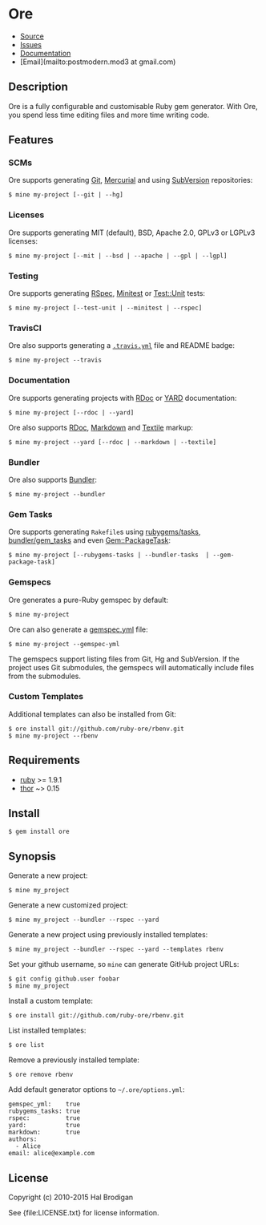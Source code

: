 # Ore

* [Source](https://github.com/ruby-ore/ore)
* [Issues](https://github.com/ruby-ore/ore/issues)
* [Documentation](http://rubydoc.info/gems/ore/frames)
* [Email](mailto:postmodern.mod3 at gmail.com)

## Description

Ore is a fully configurable and customisable Ruby gem generator. With Ore, you
spend less time editing files and more time writing code.

## Features

### SCMs

Ore supports generating [Git][git], [Mercurial][hg] and using [SubVersion][svn]
repositories:

    $ mine my-project [--git | --hg]

### Licenses

Ore supports generating MIT (default), BSD, Apache 2.0, GPLv3 or LGPLv3
licenses:

    $ mine my-project [--mit | --bsd | --apache | --gpl | --lgpl]

### Testing

Ore supports generating [RSpec][rspec], [Minitest][minitest] or
[Test::Unit][test_unit] tests:

    $ mine my-project [--test-unit | --minitest | --rspec]

### TravisCI

Ore also supports generating a [`.travis.yml`][travis.yml] file and README
badge:

    $ mine my-project --travis

### Documentation

Ore supports generating projects with [RDoc][rdoc] or [YARD][yard]
documentation:

    $ mine my-project [--rdoc | --yard]

Ore also supports [RDoc][rdoc], [Markdown][markdown] and [Textile][textile]
markup:

    $ mine my-project --yard [--rdoc | --markdown | --textile]

### Bundler

Ore also supports [Bundler][bundler]:

    $ mine my-project --bundler

### Gem Tasks

Ore supports generating `Rakefile`s using [rubygems/tasks][rubygems_tasks],
[bundler/gem_tasks][bundler] and even [Gem::PackageTask][gem_package_task]:

    $ mine my-project [--rubygems-tasks | --bundler-tasks  | --gem-package-task]

### Gemspecs

Ore generates a pure-Ruby gemspec by default:

    $ mine my-project

Ore can also generate a [gemspec.yml] file:

    $ mine my-project --gemspec-yml

The gemspecs support listing files from Git, Hg and SubVersion. If the project
uses Git submodules, the gemspecs will automatically include files from the
submodules.

### Custom Templates

Additional templates can also be installed from Git:

    $ ore install git://github.com/ruby-ore/rbenv.git
    $ mine my-project --rbenv

## Requirements

* [ruby] >= 1.9.1
* [thor] ~> 0.15

## Install

    $ gem install ore

## Synopsis

Generate a new project:

    $ mine my_project

Generate a new customized project:

    $ mine my_project --bundler --rspec --yard

Generate a new project using previously installed templates:

    $ mine my_project --bundler --rspec --yard --templates rbenv

Set your github username, so `mine` can generate GitHub project URLs:

    $ git config github.user foobar
    $ mine my_project

Install a custom template:

    $ ore install git://github.com/ruby-ore/rbenv.git

List installed templates:

    $ ore list

Remove a previously installed template:

    $ ore remove rbenv

Add default generator options to `~/.ore/options.yml`:

    gemspec_yml:    true
    rubygems_tasks: true
    rspec:          true
    yard:           true
    markdown:       true
    authors:
      - Alice
    email: alice@example.com

## License

Copyright (c) 2010-2015 Hal Brodigan

See {file:LICENSE.txt} for license information.

[git]: http://git-scm.com/
[hg]: http://mercurial.selenic.com/
[svn]: http://subversion.tigris.org/
[gemspec.yml]: https://github.com/ruby-ore/ore/blob/master/gemspec.yml
[rubygems_tasks]: https://github.com/postmodern/rubygems-tasks#readme
[bundler]: http://gembundler.com/
[gem_package_task]: http://rubygems.rubyforge.org/rubygems-update/Gem/PackageTask.html
[rdoc]: http://rdoc.rubyforge.org/
[markdown]: http://daringfireball.net/projects/markdown/
[textile]: http://textile.sitemonks.com/
[yard]: http://yardoc.org/
[rspec]: http://rspec.info/
[test_unit]: http://test-unit.rubyforge.org/
[minitest]: https://github.com/seattlerb/minitest#readme
[travis.yml]: http://docs.travis-ci.com/user/languages/ruby/

[ruby]: https://www.ruby-lang.org/
[thor]: https://github.com/wycats/thor#readme
